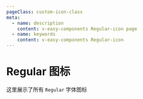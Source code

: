 ```yaml
---
pageClass: custom-icon-class
meta:
  - name: description
    content: v-easy-components Regular-icon page
  - name: keywords
    content: v-easy-components Regular-icon
---
```


# Regular 图标

这里展示了所有 `Regular` 字体图标

<div class="icon-box">
  <icon v-for="item in Regular" icon-style="regular" :key="item" :icon="item"></icon>
</div>

<script>
  import ttf from "static/ttf";
  
  export default {
    data() {
      return {
        Regular: ttf.Regular.split(',')
      }
    }
  }
</script>
